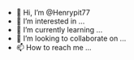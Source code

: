 - 👋 Hi, I’m @Henrypit77
- 👀 I’m interested in ...
- 🌱 I’m currently learning ...
- 💞️ I’m looking to collaborate on ...
- 📫 How to reach me ...

<!---
Henrypit77/Henrypit77 is a ✨ special ✨ depositor because its `README.md` (this file) appears on your GitHub profile.
You can click the Preview link to take a look at your changes.
--->

